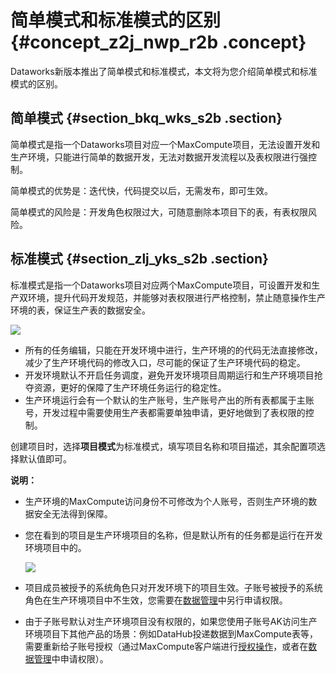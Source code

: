 # 简单模式和标准模式的区别 {#concept_z2j_nwp_r2b .concept}

Dataworks新版本推出了简单模式和标准模式，本文将为您介绍简单模式和标准模式的区别。

## 简单模式 {#section_bkq_wks_s2b .section}

简单模式是指一个Dataworks项目对应一个MaxCompute项目，无法设置开发和生产环境，只能进行简单的数据开发，无法对数据开发流程以及表权限进行强控制。

简单模式的优势是：迭代快，代码提交以后，无需发布，即可生效。

简单模式的风险是：开发角色权限过大，可随意删除本项目下的表，有表权限风险。

## 标准模式 {#section_zlj_yks_s2b .section}

标准模式是指一个Dataworks项目对应两个MaxCompute项目，可设置开发和生产双环境，提升代码开发规范，并能够对表权限进行严格控制，禁止随意操作生产环境的表，保证生产表的数据安全。

![](http://static-aliyun-doc.oss-cn-hangzhou.aliyuncs.com/assets/img/16418/15432144979027_zh-CN.png)

-   所有的任务编辑，只能在开发环境中进行，生产环境的的代码无法直接修改，减少了生产环境代码的修改入口，尽可能的保证了生产环境代码的稳定。
-   开发环境默认不开启任务调度，避免开发环境项目周期运行和生产环境项目抢夺资源，更好的保障了生产环境任务运行的稳定性。
-   生产环境运行会有一个默认的生产账号，生产账号产出的所有表都属于主账号，开发过程中需要使用生产表都需要单独申请，更好地做到了表权限的控制。

创建项目时，选择**项目模式**为标准模式，填写项目名称和项目描述，其余配置项选择默认值即可。

**说明：** 

-   生产环境的MaxCompute访问身份不可修改为个人账号，否则生产环境的数据安全无法得到保障。
-   您在看到的项目是生产环境项目的名称，但是默认所有的任务都是运行在开发环境项目中的。

    ![](http://static-aliyun-doc.oss-cn-hangzhou.aliyuncs.com/assets/img/16418/154321449732217_zh-CN.png)

-   项目成员被授予的系统角色只对开发环境下的项目生效。子账号被授予的系统角色在生产环境项目中不生效，您需要在[数据管理](../../../../cn.zh-CN/使用指南/数据管理/数据权限申请.md#)中另行申请权限。
-   由于子账号默认对生产环境项目没有权限的，如果您使用子账号AK访问生产环境项目下其他产品的场景：例如DataHub投递数据到MaxCompute表等，需要重新给子账号授权（通过MaxCompute客户端进行[授权操作](https://help.aliyun.com/document_detail/27935.html)，或者在[数据管理](../../../../cn.zh-CN/使用指南/数据管理/数据权限申请.md#)中申请权限）。

